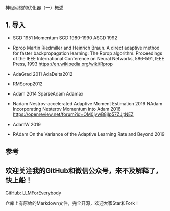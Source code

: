 神经网络的优化器（一）概述

## 1. 导入

- SGD 1951 Momentum SGD 1980-1990  ASGD 1992
-  Rprop  Martin Riedmiller and Heinrich Braun. A direct adaptive method for faster backpropagation learning: The Rprop algorithm. Proceedings of the IEEE International Conference on Neural Networks, 586-591, IEEE Press, 1993  https://en.wikipedia.org/wiki/Rprop
-  AdaGrad 2011 AdaDelta2012 
- RMSprop2012
-  Adam 2014 SparseAdam Adamax
- Nadam  Nestrov-accelerated Adaptive Moment Estimation 2016 NAdam Incorporating Nesterov Momentum into Adam  2016
https://openreview.net/forum?id=OM0jvwB8jIp57ZJjtNEZ

- AdamW 2019

- RAdam On the Variance of the Adaptive Learning Rate and Beyond 2019













## 参考

<div id="refer-anchor-1"></div>

## 欢迎关注我的GitHub和微信公众号，来不及解释了，快上船！

[GitHub: LLMForEverybody](https://github.com/luhengshiwo/LLMForEverybody)

仓库上有原始的Markdown文件，完全开源，欢迎大家Star和Fork！